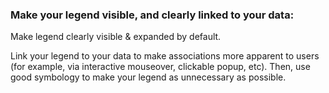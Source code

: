 ### Make your legend visible, and clearly linked to your data:
Make legend clearly visible & expanded by default.

Link your legend to your data to make associations more apparent to users (for example, via interactive mouseover, clickable popup, etc). Then, use good symbology to make your legend as unnecessary as possible.
